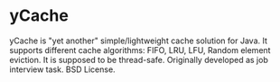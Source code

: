 yCache
======

yCache is "yet another" simple/lightweight cache solution for Java.
It supports different cache algorithms: FIFO, LRU, LFU, Random element eviction.
It is supposed to be thread-safe.
Originally developed as job interview task.
BSD License.
